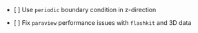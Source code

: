 - \[ \] Use `periodic` boundary condition in z-direction

- \[ \] Fix `paraview` performance issues with `flashkit` and 3D data
